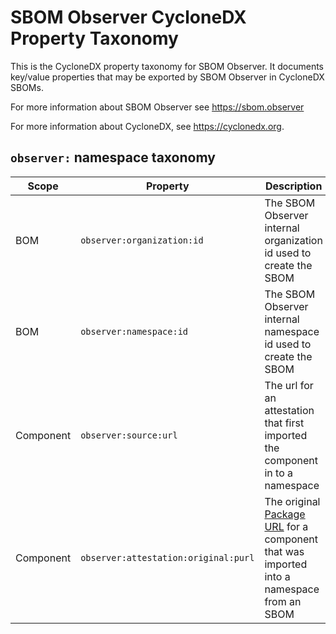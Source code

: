 # SBOM Observer CycloneDX Property Taxonomy

This is the CycloneDX property taxonomy for SBOM Observer. It documents key/value properties that may be exported by SBOM Observer in CycloneDX SBOMs.

For more information about SBOM Observer see https://sbom.observer

For more information about CycloneDX, see https://cyclonedx.org.

## `observer:` namespace taxonomy

| Scope | Property | Description |
| -------- | -------- | -----------  |
| BOM | `observer:organization:id` | The SBOM Observer internal organization id used to create the SBOM |
| BOM | `observer:namespace:id` | The SBOM Observer internal namespace id used to create the SBOM |
| Component | `observer:source:url` | The url for an attestation that first imported the component in to a namespace |
| Component | `observer:attestation:original:purl` | The original [Package URL](https://github.com/package-url/purl-spec) for a component that was imported into a namespace from an SBOM |
